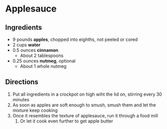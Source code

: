 # Applesauce

## Ingredients

- 9 pounds **apples**, chopped into eighths, not peeled or cored
- 2 cups **water**
- 0.5 ounces **cinnamon**
    - About 2 tablespoons
- 0.25 ounces **nutmeg**, optional
    - About 1 whole nutmeg

## Directions

1. Put all ingredients in a crockpot on high wiht the lid on, stirring every 30 minutes
1. As soon as apples are soft enough to smush, smush them and let the mixture keep cooking
1. Once it resembles the texture of applesauce, run it through a food mill
    1. Or let it cook even further to get apple butter
